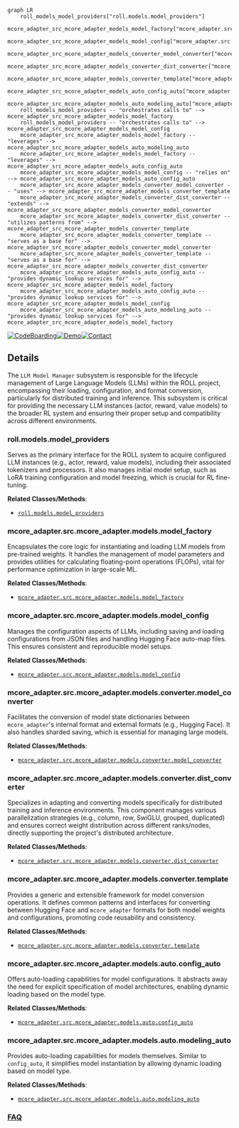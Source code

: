 ```mermaid
graph LR
    roll_models_model_providers["roll.models.model_providers"]
    mcore_adapter_src_mcore_adapter_models_model_factory["mcore_adapter.src.mcore_adapter.models.model_factory"]
    mcore_adapter_src_mcore_adapter_models_model_config["mcore_adapter.src.mcore_adapter.models.model_config"]
    mcore_adapter_src_mcore_adapter_models_converter_model_converter["mcore_adapter.src.mcore_adapter.models.converter.model_converter"]
    mcore_adapter_src_mcore_adapter_models_converter_dist_converter["mcore_adapter.src.mcore_adapter.models.converter.dist_converter"]
    mcore_adapter_src_mcore_adapter_models_converter_template["mcore_adapter.src.mcore_adapter.models.converter.template"]
    mcore_adapter_src_mcore_adapter_models_auto_config_auto["mcore_adapter.src.mcore_adapter.models.auto.config_auto"]
    mcore_adapter_src_mcore_adapter_models_auto_modeling_auto["mcore_adapter.src.mcore_adapter.models.auto.modeling_auto"]
    roll_models_model_providers -- "orchestrates calls to" --> mcore_adapter_src_mcore_adapter_models_model_factory
    roll_models_model_providers -- "orchestrates calls to" --> mcore_adapter_src_mcore_adapter_models_model_config
    mcore_adapter_src_mcore_adapter_models_model_factory -- "leverages" --> mcore_adapter_src_mcore_adapter_models_auto_modeling_auto
    mcore_adapter_src_mcore_adapter_models_model_factory -- "leverages" --> mcore_adapter_src_mcore_adapter_models_auto_config_auto
    mcore_adapter_src_mcore_adapter_models_model_config -- "relies on" --> mcore_adapter_src_mcore_adapter_models_auto_config_auto
    mcore_adapter_src_mcore_adapter_models_converter_model_converter -- "uses" --> mcore_adapter_src_mcore_adapter_models_converter_template
    mcore_adapter_src_mcore_adapter_models_converter_dist_converter -- "extends" --> mcore_adapter_src_mcore_adapter_models_converter_model_converter
    mcore_adapter_src_mcore_adapter_models_converter_dist_converter -- "utilizes patterns from" --> mcore_adapter_src_mcore_adapter_models_converter_template
    mcore_adapter_src_mcore_adapter_models_converter_template -- "serves as a base for" --> mcore_adapter_src_mcore_adapter_models_converter_model_converter
    mcore_adapter_src_mcore_adapter_models_converter_template -- "serves as a base for" --> mcore_adapter_src_mcore_adapter_models_converter_dist_converter
    mcore_adapter_src_mcore_adapter_models_auto_config_auto -- "provides dynamic lookup services for" --> mcore_adapter_src_mcore_adapter_models_model_factory
    mcore_adapter_src_mcore_adapter_models_auto_config_auto -- "provides dynamic lookup services for" --> mcore_adapter_src_mcore_adapter_models_model_config
    mcore_adapter_src_mcore_adapter_models_auto_modeling_auto -- "provides dynamic lookup services for" --> mcore_adapter_src_mcore_adapter_models_model_factory
```

[![CodeBoarding](https://img.shields.io/badge/Generated%20by-CodeBoarding-9cf?style=flat-square)](https://github.com/CodeBoarding/GeneratedOnBoardings)[![Demo](https://img.shields.io/badge/Try%20our-Demo-blue?style=flat-square)](https://www.codeboarding.org/demo)[![Contact](https://img.shields.io/badge/Contact%20us%20-%20contact@codeboarding.org-lightgrey?style=flat-square)](mailto:contact@codeboarding.org)

## Details

The `LLM Model Manager` subsystem is responsible for the lifecycle management of Large Language Models (LLMs) within the ROLL project, encompassing their loading, configuration, and format conversion, particularly for distributed training and inference. This subsystem is critical for providing the necessary LLM instances (actor, reward, value models) to the broader RL system and ensuring their proper setup and compatibility across different environments.

### roll.models.model_providers
Serves as the primary interface for the ROLL system to acquire configured LLM instances (e.g., actor, reward, value models), including their associated tokenizers and processors. It also manages initial model setup, such as LoRA training configuration and model freezing, which is crucial for RL fine-tuning.


**Related Classes/Methods**:

- <a href="https://github.com/alibaba/ROLL/blob/main/roll/models/model_providers.py" target="_blank" rel="noopener noreferrer">`roll.models.model_providers`</a>


### mcore_adapter.src.mcore_adapter.models.model_factory
Encapsulates the core logic for instantiating and loading LLM models from pre-trained weights. It handles the management of model parameters and provides utilities for calculating floating-point operations (FLOPs), vital for performance optimization in large-scale ML.


**Related Classes/Methods**:

- <a href="https://github.com/alibaba/ROLL/blob/main/mcore_adapter/src/mcore_adapter/models/model_factory.py" target="_blank" rel="noopener noreferrer">`mcore_adapter.src.mcore_adapter.models.model_factory`</a>


### mcore_adapter.src.mcore_adapter.models.model_config
Manages the configuration aspects of LLMs, including saving and loading configurations from JSON files and handling Hugging Face auto-map files. This ensures consistent and reproducible model setups.


**Related Classes/Methods**:

- <a href="https://github.com/alibaba/ROLL/blob/main/mcore_adapter/src/mcore_adapter/models/model_config.py" target="_blank" rel="noopener noreferrer">`mcore_adapter.src.mcore_adapter.models.model_config`</a>


### mcore_adapter.src.mcore_adapter.models.converter.model_converter
Facilitates the conversion of model state dictionaries between `mcore_adapter`'s internal format and external formats (e.g., Hugging Face). It also handles sharded saving, which is essential for managing large models.


**Related Classes/Methods**:

- <a href="https://github.com/alibaba/ROLL/blob/main/mcore_adapter/src/mcore_adapter/models/converter/model_converter.py" target="_blank" rel="noopener noreferrer">`mcore_adapter.src.mcore_adapter.models.converter.model_converter`</a>


### mcore_adapter.src.mcore_adapter.models.converter.dist_converter
Specializes in adapting and converting models specifically for distributed training and inference environments. This component manages various parallelization strategies (e.g., column, row, SwiGLU, grouped, duplicated) and ensures correct weight distribution across different ranks/nodes, directly supporting the project's distributed architecture.


**Related Classes/Methods**:

- <a href="https://github.com/alibaba/ROLL/blob/main/mcore_adapter/src/mcore_adapter/models/converter/dist_converter.py" target="_blank" rel="noopener noreferrer">`mcore_adapter.src.mcore_adapter.models.converter.dist_converter`</a>


### mcore_adapter.src.mcore_adapter.models.converter.template
Provides a generic and extensible framework for model conversion operations. It defines common patterns and interfaces for converting between Hugging Face and `mcore_adapter` formats for both model weights and configurations, promoting code reusability and consistency.


**Related Classes/Methods**:

- <a href="https://github.com/alibaba/ROLL/blob/main/mcore_adapter/src/mcore_adapter/models/converter/template.py" target="_blank" rel="noopener noreferrer">`mcore_adapter.src.mcore_adapter.models.converter.template`</a>


### mcore_adapter.src.mcore_adapter.models.auto.config_auto
Offers auto-loading capabilities for model configurations. It abstracts away the need for explicit specification of model architectures, enabling dynamic loading based on the model type.


**Related Classes/Methods**:

- <a href="https://github.com/alibaba/ROLL/blob/main/mcore_adapter/src/mcore_adapter/models/auto/config_auto.py" target="_blank" rel="noopener noreferrer">`mcore_adapter.src.mcore_adapter.models.auto.config_auto`</a>


### mcore_adapter.src.mcore_adapter.models.auto.modeling_auto
Provides auto-loading capabilities for models themselves. Similar to `config_auto`, it simplifies model instantiation by allowing dynamic loading based on model type.


**Related Classes/Methods**:

- <a href="https://github.com/alibaba/ROLL/blob/main/mcore_adapter/src/mcore_adapter/models/auto/modeling_auto.py" target="_blank" rel="noopener noreferrer">`mcore_adapter.src.mcore_adapter.models.auto.modeling_auto`</a>




### [FAQ](https://github.com/CodeBoarding/GeneratedOnBoardings/tree/main?tab=readme-ov-file#faq)